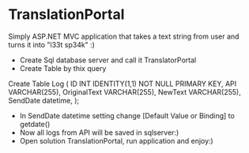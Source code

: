 # TranslationPortal
Simply ASP.NET MVC application that takes a text string from user and turns it into "l33t sp34k" :)

- Create Sql database server and call it TranslatorPortal
- Create Table by thix query 

Create Table Log (
ID INT IDENTITY(1,1) NOT NULL PRIMARY KEY,
API VARCHAR(255),
OriginalText VARCHAR(255),
NewText VARCHAR(255),
SendDate datetime,
);

- In SendDate datetime setting change [Default Value or Binding] to getdate()
- Now all logs from API will be saved in sqlserver:)
- Open solution TranslationPortal, run application and enjoy:)
